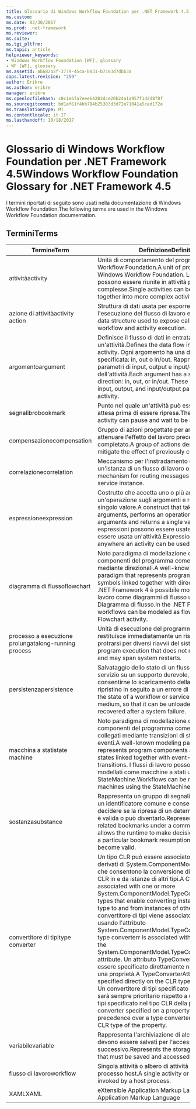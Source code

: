 ```yaml
---
title: Glossario di Windows Workflow Foundation per .NET Framework 4.5
ms.custom: 
ms.date: 03/30/2017
ms.prod: .net-framework
ms.reviewer: 
ms.suite: 
ms.tgt_pltfrm: 
ms.topic: article
helpviewer_keywords:
- Windows Workflow Foundation [WF], glossary
- WF [WF], glossary
ms.assetid: ab682b2f-3779-45ca-b831-b7c03d7dbb3a
caps.latest.revision: "259"
author: Erikre
ms.author: erikre
manager: erikre
ms.openlocfilehash: c0c1e6fa7eee64283dce20b24a1a957f1d2d8f8f
ms.sourcegitcommit: bd1ef61f4bb794b25383d3d72e71041a5ced172e
ms.translationtype: MT
ms.contentlocale: it-IT
ms.lasthandoff: 10/18/2017
---
```

# <a name="windows-workflow-foundation-glossary-for-net-framework-45"></a><span data-ttu-id="113e2-102">Glossario di Windows Workflow Foundation per .NET Framework 4.5</span><span class="sxs-lookup"><span data-stu-id="113e2-102">Windows Workflow Foundation Glossary for .NET Framework 4.5</span></span>
<span data-ttu-id="113e2-103">I termini riportati di seguito sono usati nella documentazione di Windows Workflow Foundation.</span><span class="sxs-lookup"><span data-stu-id="113e2-103">The following terms are used in the Windows Workflow Foundation documentation.</span></span>  
  
## <a name="terms"></a><span data-ttu-id="113e2-104">Termini</span><span class="sxs-lookup"><span data-stu-id="113e2-104">Terms</span></span>  
  
|<span data-ttu-id="113e2-105">Termine</span><span class="sxs-lookup"><span data-stu-id="113e2-105">Term</span></span>|<span data-ttu-id="113e2-106">Definizione</span><span class="sxs-lookup"><span data-stu-id="113e2-106">Definition</span></span>|  
|----------|----------------|  
|<span data-ttu-id="113e2-107">attività</span><span class="sxs-lookup"><span data-stu-id="113e2-107">activity</span></span>|<span data-ttu-id="113e2-108">Unità di comportamento del programma in Windows Workflow Foundation.</span><span class="sxs-lookup"><span data-stu-id="113e2-108">A unit of program behavior in Windows Workflow Foundation.</span></span> <span data-ttu-id="113e2-109">Le singole attività possono essere riunite in attività più complesse.</span><span class="sxs-lookup"><span data-stu-id="113e2-109">Single activities can be composed together into more complex activities.</span></span>|  
|<span data-ttu-id="113e2-110">azione di attività</span><span class="sxs-lookup"><span data-stu-id="113e2-110">activity action</span></span>|<span data-ttu-id="113e2-111">Struttura di dati usata per esporre callback per l'esecuzione del flusso di lavoro e dell'attività.</span><span class="sxs-lookup"><span data-stu-id="113e2-111">A data structure used to expose callbacks for workflow and activity execution.</span></span>|  
|<span data-ttu-id="113e2-112">argomento</span><span class="sxs-lookup"><span data-stu-id="113e2-112">argument</span></span>|<span data-ttu-id="113e2-113">Definisce il flusso di dati in entrata e in uscita da un'attività.</span><span class="sxs-lookup"><span data-stu-id="113e2-113">Defines the data flow into and out of an activity.</span></span> <span data-ttu-id="113e2-114">Ogni argomento ha una direzione specificata: in, out o in/out. Rappresentano i parametri di input, output e input/output dell'attività.</span><span class="sxs-lookup"><span data-stu-id="113e2-114">Each argument has a specified direction: in, out, or in/out. These represent the input, output, and input/output parameters of the activity.</span></span>|  
|<span data-ttu-id="113e2-115">segnalibro</span><span class="sxs-lookup"><span data-stu-id="113e2-115">bookmark</span></span>|<span data-ttu-id="113e2-116">Punto nel quale un'attività può essere messa in attesa prima di essere ripresa.</span><span class="sxs-lookup"><span data-stu-id="113e2-116">The point at which an activity can pause and wait to be resumed.</span></span>|  
|<span data-ttu-id="113e2-117">compensazione</span><span class="sxs-lookup"><span data-stu-id="113e2-117">compensation</span></span>|<span data-ttu-id="113e2-118">Gruppo di azioni progettate per annullare o attenuare l'effetto del lavoro precedentemente completato.</span><span class="sxs-lookup"><span data-stu-id="113e2-118">A group of actions designed to undo or mitigate the effect of previously completed work.</span></span>|  
|<span data-ttu-id="113e2-119">correlazione</span><span class="sxs-lookup"><span data-stu-id="113e2-119">correlation</span></span>|<span data-ttu-id="113e2-120">Meccanismo per l'instradamento dei messaggi a un'istanza di un flusso di lavoro o di un servizio.</span><span class="sxs-lookup"><span data-stu-id="113e2-120">The mechanism for routing messages to a workflow or service instance.</span></span>|  
|<span data-ttu-id="113e2-121">espressione</span><span class="sxs-lookup"><span data-stu-id="113e2-121">expression</span></span>|<span data-ttu-id="113e2-122">Costrutto che accetta uno o più argomenti, esegue un'operazione sugli argomenti e restituisce un singolo valore.</span><span class="sxs-lookup"><span data-stu-id="113e2-122">A construct that takes in one or more arguments, performs an operation on the arguments and returns a single value.</span></span> <span data-ttu-id="113e2-123">Le espressioni possono essere usate ovunque possa essere usata un'attività.</span><span class="sxs-lookup"><span data-stu-id="113e2-123">Expressions can be used anywhere an activity can be used.</span></span>|  
|<span data-ttu-id="113e2-124">diagramma di flusso</span><span class="sxs-lookup"><span data-stu-id="113e2-124">flowchart</span></span>|<span data-ttu-id="113e2-125">Noto paradigma di modellazione che rappresenta i componenti del programma come simboli collegati mediante direzionali.</span><span class="sxs-lookup"><span data-stu-id="113e2-125">A well-known modeling paradigm that represents program components as symbols linked together with directional arrows.</span></span>  <span data-ttu-id="113e2-126">In .NET Framework 4 è possibile modellare i flussi di lavoro come diagrammi di flusso usando l'attività Diagramma di flusso.</span><span class="sxs-lookup"><span data-stu-id="113e2-126">In the .NET Framework 4, workflows can be modeled as flowcharts using the Flowchart activity.</span></span>|  
|<span data-ttu-id="113e2-127">processo a esecuzione prolungata</span><span class="sxs-lookup"><span data-stu-id="113e2-127">long-running process</span></span>|<span data-ttu-id="113e2-128">Unità di esecuzione del programma che non restituisce immediatamente un risultato e può protrarsi per diversi riavvii del sistema.</span><span class="sxs-lookup"><span data-stu-id="113e2-128">A unit of program execution that does not return immediately and may span system restarts.</span></span>|  
|<span data-ttu-id="113e2-129">persistenza</span><span class="sxs-lookup"><span data-stu-id="113e2-129">persistence</span></span>|<span data-ttu-id="113e2-130">Salvataggio dello stato di un flusso di lavoro o servizio su un supporto durevole, in modo da consentirne lo scaricamento della memoria o il ripristino in seguito a un errore di sistema.</span><span class="sxs-lookup"><span data-stu-id="113e2-130">Saving the state of a workflow or service to a durable medium, so that it can be unloaded from memory or recovered after a system failure.</span></span>|  
|<span data-ttu-id="113e2-131">macchina a stati</span><span class="sxs-lookup"><span data-stu-id="113e2-131">state machine</span></span>|<span data-ttu-id="113e2-132">Noto paradigma di modellazione che rappresenta i componenti del programma come singoli stati collegati mediante transizioni di stato basate su eventi.</span><span class="sxs-lookup"><span data-stu-id="113e2-132">A well-known modeling paradigm that represents program components as individual states linked together with event-driven state transitions.</span></span>  <span data-ttu-id="113e2-133">I flussi di lavoro possono essere modellati come macchine a stati usando l'attività StateMachine.</span><span class="sxs-lookup"><span data-stu-id="113e2-133">Workflows can be modeled as state machines using the StateMachine activity.</span></span>|  
|<span data-ttu-id="113e2-134">sostanza</span><span class="sxs-lookup"><span data-stu-id="113e2-134">substance</span></span>|<span data-ttu-id="113e2-135">Rappresenta un gruppo di segnalibri correlati con un identificatore comune e consente al runtime di decidere se la ripresa di un determinato segnalibro è valida o può diventarlo.</span><span class="sxs-lookup"><span data-stu-id="113e2-135">Represents a group of related bookmarks under a common identifier and allows the runtime to make decisions about whether a particular bookmark resumption is valid or may become valid.</span></span>|  
|<span data-ttu-id="113e2-136">convertitore di tipi</span><span class="sxs-lookup"><span data-stu-id="113e2-136">type converter</span></span>|<span data-ttu-id="113e2-137">Un tipo CLR può essere associato a uno o più tipi derivati di System.ComponentModel.TypeConverter che consentono la conversione di istanze di tipo CLR in e da istanze di altri tipi.</span><span class="sxs-lookup"><span data-stu-id="113e2-137">A CLR type can be associated with one or more System.ComponentModel.TypeConverter derived types that enable converting instances of the CLR type to and from instances of other types.</span></span> <span data-ttu-id="113e2-138">Un convertitore di tipi viene associato a un tipo CLR usando l'attributo System.ComponentModel.TypeConverterAttribute.</span><span class="sxs-lookup"><span data-stu-id="113e2-138">A type converterr is associated with a CLR type using the System.ComponentModel.TypeConverterAttribute attribute.</span></span>  <span data-ttu-id="113e2-139">Un attributo TypeConverterAttribute può essere specificato direttamente nel tipo CLR o in una proprietà.</span><span class="sxs-lookup"><span data-stu-id="113e2-139">A TypeConverterAttribute can be specified directly on the CLR type or on a property.</span></span> <span data-ttu-id="113e2-140">Un convertitore di tipi specificato in una proprietà sarà sempre prioritario rispetto a un convertitore di tipi specificato nel tipo CLR della proprietà.</span><span class="sxs-lookup"><span data-stu-id="113e2-140">A type converter specified on a property always takes precedence over a type converter specified on the CLR type of the property.</span></span>|  
|<span data-ttu-id="113e2-141">variabile</span><span class="sxs-lookup"><span data-stu-id="113e2-141">variable</span></span>|<span data-ttu-id="113e2-142">Rappresenta l'archiviazione di alcuni dati che devono essere salvati per l'accesso in un momento successivo.</span><span class="sxs-lookup"><span data-stu-id="113e2-142">Represents the storage of some data that must be saved and accessed later.</span></span>|  
|<span data-ttu-id="113e2-143">flusso di lavoro</span><span class="sxs-lookup"><span data-stu-id="113e2-143">workflow</span></span>|<span data-ttu-id="113e2-144">Singola attività o albero di attività richiamate da un processo host.</span><span class="sxs-lookup"><span data-stu-id="113e2-144">A single activity or tree of activities invoked by a host process.</span></span>|  
|<span data-ttu-id="113e2-145">XAML</span><span class="sxs-lookup"><span data-stu-id="113e2-145">XAML</span></span>|<span data-ttu-id="113e2-146">eXtensible Application Markup Language</span><span class="sxs-lookup"><span data-stu-id="113e2-146">eXtensible Application Markup Language</span></span>|

